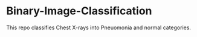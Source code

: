 # Binary-Image-Classification
This repo classifies Chest X-rays into Pneuomonia and normal categories. 
